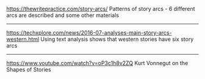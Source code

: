
https://thewritepractice.com/story-arcs/
Patterns of story arcs - 6 different arcs are described and some other materials

---
https://techxplore.com/news/2016-07-analyses-main-story-arcs-western.html
Using text analysis shows that western stories have six story arcs

---
https://www.youtube.com/watch?v=oP3c1h8v2ZQ
Kurt Vonnegut on the Shapes of Stories